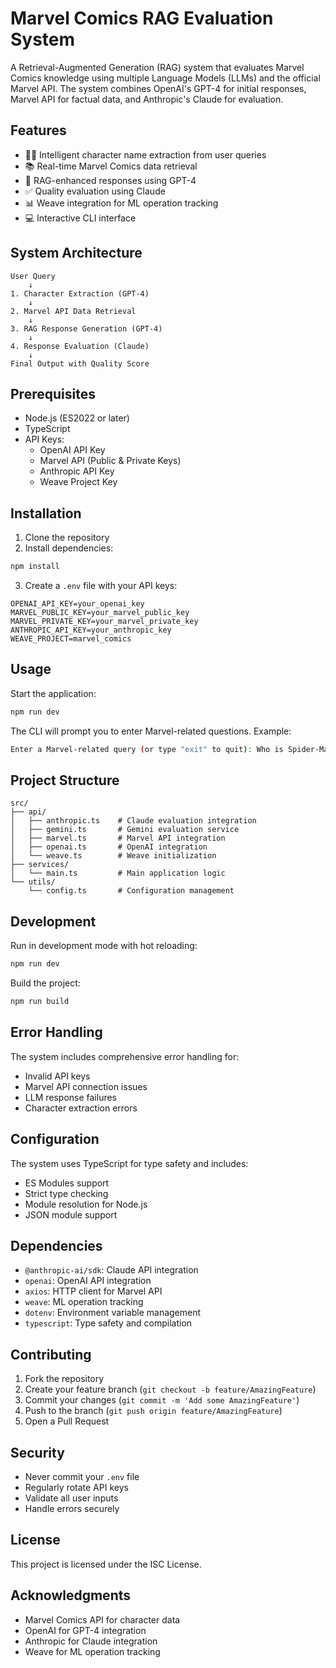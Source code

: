 # Marvel Comics RAG Evaluation System

A Retrieval-Augmented Generation (RAG) system that evaluates Marvel Comics knowledge using multiple Language Models (LLMs) and the official Marvel API. The system combines OpenAI's GPT-4 for initial responses, Marvel API for factual data, and Anthropic's Claude for evaluation.

## Features

- 🦸‍♂️ Intelligent character name extraction from user queries
- 📚 Real-time Marvel Comics data retrieval
- 🤖 RAG-enhanced responses using GPT-4
- ✅ Quality evaluation using Claude
- 📊 Weave integration for ML operation tracking
- 💻 Interactive CLI interface

## System Architecture

```
User Query
    ↓
1. Character Extraction (GPT-4)
    ↓
2. Marvel API Data Retrieval
    ↓
3. RAG Response Generation (GPT-4)
    ↓
4. Response Evaluation (Claude)
    ↓
Final Output with Quality Score
```

## Prerequisites

- Node.js (ES2022 or later)
- TypeScript
- API Keys:
  - OpenAI API Key
  - Marvel API (Public & Private Keys)
  - Anthropic API Key
  - Weave Project Key

## Installation

1. Clone the repository
2. Install dependencies:
```bash
npm install
```

3. Create a `.env` file with your API keys:
```plaintext
OPENAI_API_KEY=your_openai_key
MARVEL_PUBLIC_KEY=your_marvel_public_key
MARVEL_PRIVATE_KEY=your_marvel_private_key
ANTHROPIC_API_KEY=your_anthropic_key
WEAVE_PROJECT=marvel_comics
```

## Usage

Start the application:
```bash
npm run dev
```

The CLI will prompt you to enter Marvel-related questions. Example:
```bash
Enter a Marvel-related query (or type "exit" to quit): Who is Spider-Man's main nemesis?
```

## Project Structure

```
src/
├── api/
│   ├── anthropic.ts    # Claude evaluation integration
│   ├── gemini.ts       # Gemini evaluation service
│   ├── marvel.ts       # Marvel API integration
│   ├── openai.ts       # OpenAI integration
│   └── weave.ts        # Weave initialization
├── services/
│   └── main.ts         # Main application logic
└── utils/
    └── config.ts       # Configuration management
```

## Development

Run in development mode with hot reloading:
```bash
npm run dev
```

Build the project:
```bash
npm run build
```

## Error Handling

The system includes comprehensive error handling for:
- Invalid API keys
- Marvel API connection issues
- LLM response failures
- Character extraction errors

## Configuration

The system uses TypeScript for type safety and includes:
- ES Modules support
- Strict type checking
- Module resolution for Node.js
- JSON module support

## Dependencies

- `@anthropic-ai/sdk`: Claude API integration
- `openai`: OpenAI API integration
- `axios`: HTTP client for Marvel API
- `weave`: ML operation tracking
- `dotenv`: Environment variable management
- `typescript`: Type safety and compilation

## Contributing

1. Fork the repository
2. Create your feature branch (`git checkout -b feature/AmazingFeature`)
3. Commit your changes (`git commit -m 'Add some AmazingFeature'`)
4. Push to the branch (`git push origin feature/AmazingFeature`)
5. Open a Pull Request

## Security

- Never commit your `.env` file
- Regularly rotate API keys
- Validate all user inputs
- Handle errors securely

## License

This project is licensed under the ISC License.

## Acknowledgments

- Marvel Comics API for character data
- OpenAI for GPT-4 integration
- Anthropic for Claude integration
- Weave for ML operation tracking
